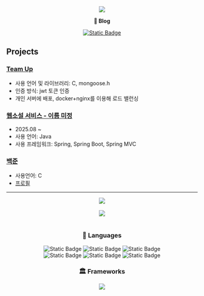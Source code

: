 <div align="center">
  <img src="https://capsule-render.vercel.app/api?type=venom&color=gradient&customColorList=10&height=300&section=header&text=Lucy's%20GitHub&fontSize=90"/>
  <p><b>📗 Blog</b></p>
  <a href="https://lucy-blog.notion.site/2860ad45a877804cbb2bd5c9167e44c8?source=copy_link">
    <img alt="Static Badge" src="https://img.shields.io/badge/Notion-%23000000.svg?style=social&logo=notion&logoColor=black">
  </a>
</div>

## Projects
### [Team Up](https://github.com/IUCyH/ProtectServer)
- 사용 언어 및 라이브러리: C, mongoose.h
- 인증 방식: jwt 토큰 인증
- 개인 서버에 배포, docker+nginx를 이용해 로드 밸런싱
### [웹소설 서비스 - 이름 미정](https://github.com/IUCyH/novel-service)
- 2025.08 ~
- 사용 언어: Java
- 사용 프레임워크: Spring, Spring Boot, Spring MVC
### [백준](https://github.com/IUCyH/BOJ_Study)
- 사용언어: C
- [프로필](https://www.acmicpc.net/user/bere6363)
---
<div align="center">
  <img src="https://github-readme-stats.vercel.app/api?username=IUCyH&show_icons=true&theme=buefy"/>
</div>

<br>

<div align="center">
  <img src="https://github-readme-stats.vercel.app/api/top-langs/?username=IUCyH&layout=compact"/>
</div>

<br>
  
<h3 align="center">📄 Languages</h3>
<div align="center">
  <img alt="Static Badge" src="https://img.shields.io/badge/c-20232a.svg?style=for-the-badge&logo=c&logoColor=white">
  <img alt="Static Badge" src="https://img.shields.io/badge/C%2B%2B-color.svg?style=for-the-badge&logo=C%2B%2B&logoColor=white&color=00599C">
  <img alt="Static Badge" src="https://img.shields.io/badge/C%23-color.svg?style=for-the-badge&logo=C%23&logoColor=white&color=512BD4">
  <br>
  <img alt="Static Badge" src="https://img.shields.io/badge/Swift-FA7343?style=for-the-badge&logo=swift&logoColor=white">
  <img alt="Static Badge" src="https://img.shields.io/badge/javascript-%23F7DF1E.svg?&style=for-the-badge&logo=javascript&logoColor=black">
  <img alt="Static Badge" src="https://img.shields.io/badge/typescript-%233178C6.svg?&style=for-the-badge&logo=typescript&logoColor=white">
</div>

<h3 align="center">🏛️ Frameworks</h3>
<div align="center">
  <img src="https://img.shields.io/badge/spring-%236DB33F.svg?&style=for-the-badge&logo=spring&logoColor=white"/>
</div>
